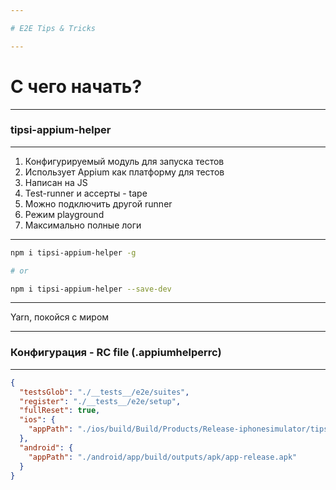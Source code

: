 ```yaml
---

# E2E Tips & Tricks

---
```


# С чего начать?

---

### tipsi-appium-helper

---

1. Конфигурируемый модуль для запуска тестов
2. Использует Appium как платформу для тестов
3. Написан на JS
4. Test-runner и ассерты - tape
5. Можно подключить другой runner
6. Режим playground
7. Максимально полные логи

---

```sh
npm i tipsi-appium-helper -g

# or

npm i tipsi-appium-helper --save-dev
```

---

Yarn, покойся с миром

---

### Конфигурация - RC file (.appiumhelperrc)

---

```json
{
  "testsGlob": "./__tests__/e2e/suites",
  "register": "./__tests__/e2e/setup",
  "fullReset": true,
  "ios": {
    "appPath": "./ios/build/Build/Products/Release-iphonesimulator/tipsi.app"
  },
  "android": {
    "appPath": "./android/app/build/outputs/apk/app-release.apk"
  }
}
```
